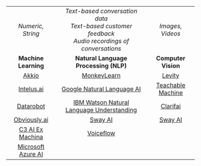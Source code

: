 |                      	|                                                                                                     	|                     	|
|:--------------------:	|:---------------------------------------------------------------------------------------------------:	|:-------------------:	|
|   _Numeric, String_  	| _Text-based conversation data<br>Text-based customer feedback<br>Audio recordings of conversations_ 	|   _Images, Videos_  	|
| **Machine Learning** 	|                                **Natural Language Processing  (NLP)**                               	| **Computer Vision** 	|
| [Akkio](https://www.akkio.com/)                	| [MonkeyLearn](https://monkeylearn.com/)                                                                                         	| [Levity](https://levity.ai/)              	|
| [Intelus.ai](https://intelus.ai/)           	| [Google Natural Language AI](https://cloud.google.com/natural-language)                                                            	| [Teachable Machine](https://teachablemachine.withgoogle.com/)   	|
| [Datarobot](https://www.datarobot.com/)            	| [IBM Watson Natural Language Understanding](https://www.ibm.com/cloud/watson-natural-language-understanding)                                                                                      	| [Clarifai](https://www.clarifai.com/)            	|
| [Obviously.ai](https://www.obviously.ai/)         	| [Sway AI](https://sway-ai.com/)                                                                                             	| [Sway AI](https://sway-ai.com/)             	|
| [C3 AI Ex Machina](https://c3.ai/products/c3-ai-ex-machina/)        	| [Voiceflow](https://www.voiceflow.com/)                                                                                           	|                     	|
| [Microsoft Azure AI](https://azure.microsoft.com/en-us/solutions/ai/#overview)   	|                                                                                                     	|                     	|
